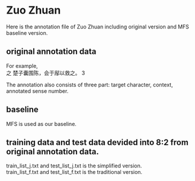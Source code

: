 # Zuo Zhuan

Here is the annotation file of Zuo Zhuan including original version and MFS baseline version.

## original annotation data

For example,  
之 楚子囊围陈，会于鄬以救之。 3

The annotation also consists of three part: target character, context, annotated sense number.

## baseline

MFS is used as our baseline.

## training data and test data devided into 8:2 from original annotation data.

train_list_j.txt and test_list_j.txt is the simplified version.  
train_list_f.txt and test_list_f.txt is the traditional version.  
